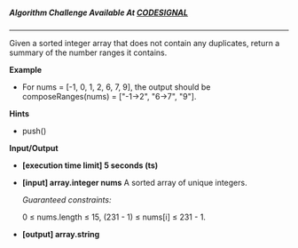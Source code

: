 ##### Algorithm Challenge Available At [CODESIGNAL](https://app.codesignal.com/interview-practice/task/cHYqbQ9DiWmejAdeG)

---

Given a sorted integer array that does not contain any duplicates, return a summary of the number ranges it contains.

**Example**

- For nums = [-1, 0, 1, 2, 6, 7, 9], the output should be
  composeRanges(nums) = ["-1->2", "6->7", "9"].

**Hints**

- push()

**Input/Output**

- **[execution time limit] 5 seconds (ts)**
- **[input] array.integer nums**
  A sorted array of unique integers.

  _Guaranteed constraints:_

  0 ≤ nums.length ≤ 15,
  (231 - 1) ≤ nums[i] ≤ 231 - 1.

- **[output] array.string**
